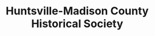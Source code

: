 ---
layout: repo
title: "Huntsville-Madison County Historical Society"
id: 10579
permalink: repos/10579/
---